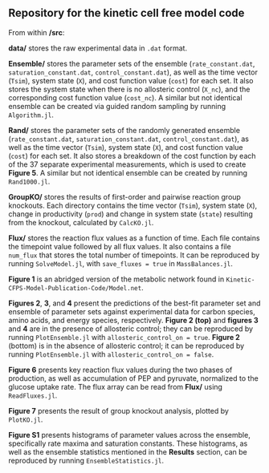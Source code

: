 ## Repository for the kinetic cell free model code

From within **/src**:

**data/** stores the raw experimental data in `.dat` format.

**Ensemble/** stores the parameter sets of the ensemble (`rate_constant.dat`, `saturation_constant.dat`, `control_constant.dat`), as well as the time vector (`Tsim`), system state (`X`), and cost function value (`cost`) for each set. It also stores the system state when there is no allosteric control (`X_nc`), and the corresponding cost function value (`cost_nc`). A similar but not identical ensemble can be created via guided random sampling by running `Algorithm.jl`.

**Rand/** stores the parameter sets of the randomly generated ensemble (`rate_constant.dat`, `saturation_constant.dat`, `control_constant.dat`), as well as the time vector (`Tsim`), system state (`X`), and cost function value (`cost`) for each set. It also stores a breakdown of the cost function by each of the 37 separate experimental measurements, which is used to create **Figure 5**. A similar but not identical ensemble can be created by running `Rand1000.jl`.

**GroupKO/** stores the results of first-order and pairwise reaction group knockouts. Each directory contains the time vector (`Tsim`), system state (`X`), change in productivity (`prod`) and change in system state (`state`) resulting from the knockout, calculated by `CalcKO.jl`.

**Flux/** stores the reaction flux values as a function of time. Each file contains the timepoint value followed by all flux values. It also contains a file `num_flux` that stores the total number of timepoints. It can be reproduced by running `SolveModel.jl`, with `save_fluxes = true` in `MassBalances.jl`.

**Figure 1** is an abridged version of the metabolic network found in `Kinetic-CFPS-Model-Publication-Code/Model.net`.

**Figures 2**, **3**, and **4** present the predictions of the best-fit parameter set and ensemble of parameter sets against experimental data for carbon species, amino acids, and energy species, respectively. **Figure 2 (top)** and **figures 3** and **4** are in the presence of allosteric control; they can be reproduced by running `PlotEnsemble.jl` with `allosteric_control_on = true`. **Figure 2** (bottom) is in the absence of allosteric control; it can be reproduced by running `PlotEnsemble.jl` with `allosteric_control_on = false`.

**Figure 6** presents key reaction flux values during the two phases of production, as well as accumulation of PEP and pyruvate, normalized to the glucose uptake rate. The flux array can be read from **Flux/** using `ReadFluxes.jl`.

**Figure 7** presents the result of group knockout analysis, plotted by `PlotKO.jl`.

**Figure S1** presents histograms of parameter values across the ensemble, specifically rate maxima and saturation constants. These histograms, as well as the ensemble statistics mentioned in the **Results** section, can be reproduced by running `EnsembleStatistics.jl`.
